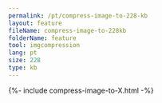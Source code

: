 ```yaml
---
permalink: /pt/compress-image-to-228-kb
layout: feature
fileName: compress-image-to-228kb
folderName: feature
tool: imgcompression
lang: pt
size: 228
type: kb
---
```


{%- include compress-image-to-X.html -%}
